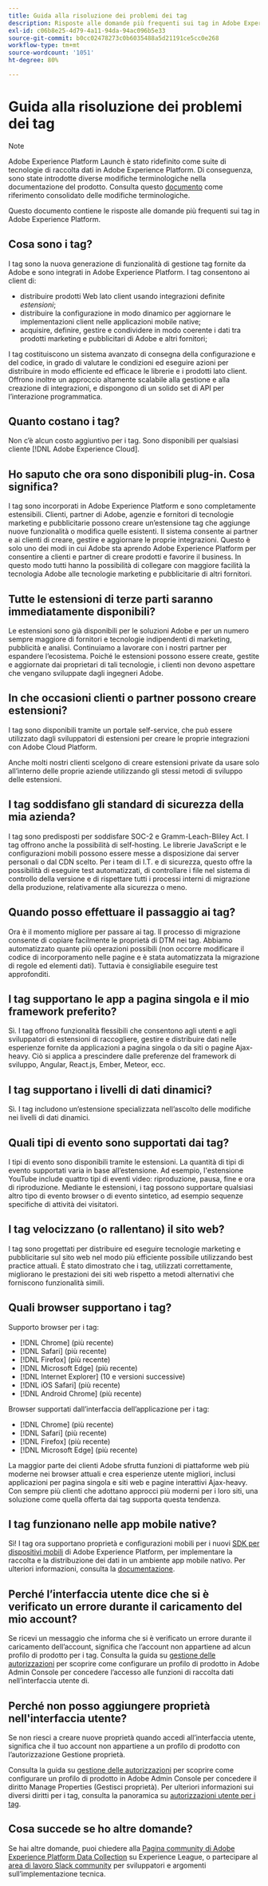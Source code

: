 ```yaml
---
title: Guida alla risoluzione dei problemi dei tag
description: Risposte alle domande più frequenti sui tag in Adobe Experience Platform.
exl-id: c06b8e25-4d79-4a11-94da-94ac096b5e33
source-git-commit: b0cc02478273c0b6035488a5d21191ce5cc0e268
workflow-type: tm+mt
source-wordcount: '1051'
ht-degree: 80%

---
```


# Guida alla risoluzione dei problemi dei tag

>[!NOTE]
>
>Adobe Experience Platform Launch è stato ridefinito come suite di tecnologie di raccolta dati in Adobe Experience Platform. Di conseguenza, sono state introdotte diverse modifiche terminologiche nella documentazione del prodotto. Consulta questo [documento](./term-updates.md) come riferimento consolidato delle modifiche terminologiche.

Questo documento contiene le risposte alle domande più frequenti sui tag in Adobe Experience Platform.

## Cosa sono i tag?

I tag sono la nuova generazione di funzionalità di gestione tag fornite da Adobe e sono integrati in Adobe Experience Platform. I tag consentono ai client di:

- distribuire prodotti Web lato client usando integrazioni definite *estensioni*;
- distribuire la configurazione in modo dinamico per aggiornare le implementazioni client nelle applicazioni mobile native;
- acquisire, definire, gestire e condividere in modo coerente i dati tra prodotti marketing e pubblicitari di Adobe e altri fornitori;

I tag costituiscono un sistema avanzato di consegna della configurazione e del codice, in grado di valutare le condizioni ed eseguire azioni per distribuire in modo efficiente ed efficace le librerie e i prodotti lato client. Offrono inoltre un approccio altamente scalabile alla gestione e alla creazione di integrazioni, e dispongono di un solido set di API per l’interazione programmatica.

## Quanto costano i tag?

Non c’è alcun costo aggiuntivo per i tag. Sono disponibili per qualsiasi cliente [!DNL Adobe Experience Cloud].

## Ho saputo che ora sono disponibili plug-in. Cosa significa?

I tag sono incorporati in Adobe Experience Platform e sono completamente estensibili. Clienti, partner di Adobe, agenzie e fornitori di tecnologie marketing e pubblicitarie possono creare un’estensione tag che aggiunge nuove funzionalità o modifica quelle esistenti. Il sistema consente ai partner e ai clienti di creare, gestire e aggiornare le proprie integrazioni. Questo è solo uno dei modi in cui Adobe sta aprendo Adobe Experience Platform per consentire a clienti e partner di creare prodotti e favorire il business. In questo modo tutti hanno la possibilità di collegare con maggiore facilità la tecnologia Adobe alle tecnologie marketing e pubblicitarie di altri fornitori.

## Tutte le estensioni di terze parti saranno immediatamente disponibili?

Le estensioni sono già disponibili per le soluzioni Adobe e per un numero sempre maggiore di fornitori e tecnologie indipendenti di marketing, pubblicità e analisi. Continuiamo a lavorare con i nostri partner per espandere l’ecosistema. Poiché le estensioni possono essere create, gestite e aggiornate dai proprietari di tali tecnologie, i clienti non devono aspettare che vengano sviluppate dagli ingegneri Adobe.

## In che occasioni clienti o partner possono creare estensioni?

I tag sono disponibili tramite un portale self-service, che può essere utilizzato dagli sviluppatori di estensioni per creare le proprie integrazioni con Adobe Cloud Platform.

Anche molti nostri clienti scelgono di creare estensioni private da usare solo all’interno delle proprie aziende utilizzando gli stessi metodi di sviluppo delle estensioni.

## I tag soddisfano gli standard di sicurezza della mia azienda?

I tag sono predisposti per soddisfare SOC-2 e Gramm-Leach-Bliley Act. I tag offrono anche la possibilità di self-hosting. Le librerie JavaScript e le configurazioni mobili possono essere messe a disposizione dai server personali o dal CDN scelto. Per i team di I.T. e di sicurezza, questo offre la possibilità di eseguire test automatizzati, di controllare i file nel sistema di controllo della versione e di rispettare tutti i processi interni di migrazione della produzione, relativamente alla sicurezza o meno.

## Quando posso effettuare il passaggio ai tag?

Ora è il momento migliore per passare ai tag. Il processo di migrazione consente di copiare facilmente le proprietà di DTM nei tag. Abbiamo automatizzato quante più operazioni possibili (non occorre modificare il codice di incorporamento nelle pagine e è stata automatizzata la migrazione di regole ed elementi dati). Tuttavia è consigliabile eseguire test approfonditi.

## I tag supportano le app a pagina singola e il mio framework preferito?

Sì.  I tag offrono funzionalità flessibili che consentono agli utenti e agli sviluppatori di estensioni di raccogliere, gestire e distribuire dati nelle esperienze fornite da applicazioni a pagina singola o da siti o pagine Ajax-heavy. Ciò si applica a prescindere dalle preferenze del framework di sviluppo, Angular, React.js, Ember, Meteor, ecc.

## I tag supportano i livelli di dati dinamici?

Sì.  I tag includono un’estensione specializzata nell’ascolto delle modifiche nei livelli di dati dinamici.

## Quali tipi di evento sono supportati dai tag?

I tipi di evento sono disponibili tramite le estensioni. La quantità di tipi di evento supportati varia in base all’estensione. Ad esempio, l&#39;estensione YouTube include quattro tipi di eventi video: riproduzione, pausa, fine e ora di riproduzione. Mediante le estensioni, i tag possono supportare qualsiasi altro tipo di evento browser o di evento sintetico, ad esempio sequenze specifiche di attività dei visitatori.

## I tag velocizzano (o rallentano) il sito web?

I tag sono progettati per distribuire ed eseguire tecnologie marketing e pubblicitarie sul sito web nel modo più efficiente possibile utilizzando best practice attuali. È stato dimostrato che i tag, utilizzati correttamente, migliorano le prestazioni dei siti web rispetto a metodi alternativi che forniscono funzionalità simili.

## Quali browser supportano i tag?

Supporto browser per i tag:

- [!DNL Chrome] (più recente)
- [!DNL Safari] (più recente)
- [!DNL Firefox] (più recente)
- [!DNL Microsoft Edge] (più recente)
- [!DNL Internet Explorer] (10 e versioni successive)
- [!DNL iOS Safari] (più recente)
- [!DNL Android Chrome] (più recente)

Browser supportati dall’interfaccia dell’applicazione per i tag:

- [!DNL Chrome] (più recente)
- [!DNL Safari] (più recente)
- [!DNL Firefox] (più recente)
- [!DNL Microsoft Edge] (più recente)

La maggior parte dei clienti Adobe sfrutta funzioni di piattaforme web più moderne nei browser attuali e crea esperienze utente migliori, inclusi applicazioni per pagina singola e siti web e pagine interattivi Ajax-heavy. Con sempre più clienti che adottano approcci più moderni per i loro siti, una soluzione come quella offerta dai tag supporta questa tendenza.

## I tag funzionano nelle app mobile native?

Sì! I tag ora supportano proprietà e configurazioni mobili per i nuovi [SDK per dispositivi mobili](https://sdkdocs.com) di Adobe Experience Platform, per implementare la raccolta e la distribuzione dei dati in un ambiente app mobile nativo. Per ulteriori informazioni, consulta la [documentazione](https://sdkdocs.com).

## Perché l’interfaccia utente dice che si è verificato un errore durante il caricamento del mio account?

Se ricevi un messaggio che informa che si è verificato un errore durante il caricamento dell’account, significa che l’account non appartiene ad alcun profilo di prodotto per i tag. Consulta la guida su [gestione delle autorizzazioni](../collection/permissions.md) per scoprire come configurare un profilo di prodotto in Adobe Admin Console per concedere l’accesso alle funzioni di raccolta dati nell’interfaccia utente di.

## Perché non posso aggiungere proprietà nell&#39;interfaccia utente?

Se non riesci a creare nuove proprietà quando accedi all’interfaccia utente, significa che il tuo account non appartiene a un profilo di prodotto con l’autorizzazione Gestione proprietà.

Consulta la guida su [gestione delle autorizzazioni](../collection/permissions.md) per scoprire come configurare un profilo di prodotto in Adobe Admin Console per concedere il diritto Manage Properties (Gestisci proprietà). Per ulteriori informazioni sui diversi diritti per i tag, consulta la panoramica su [autorizzazioni utente per i tag](./ui/administration/user-permissions.md).

## Cosa succede se ho altre domande?

Se hai altre domande, puoi chiedere alla [Pagina community di Adobe Experience Platform Data Collection](https://adobe.com/go/launchme) su Experience League, o partecipare al [area di lavoro Slack community](https://docs.google.com/forms/d/e/1FAIpQLScq1m63YkDrRpvPLhzUqtfoleWiDDTTXZsSivIXRfFdlSMzpQ/viewform) per sviluppatori e argomenti sull’implementazione tecnica.
